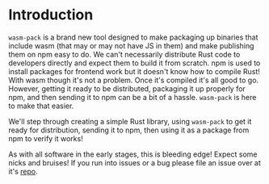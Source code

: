 # Introduction

`wasm-pack` is a brand new tool designed to make packaging up binaries that include wasm (that may
or may not have JS in them) and make publishing them on npm easy to do. We can't necessarily
distribute Rust code to developers directly and expect them
to build it from scratch. npm is used to install packages for frontend work but it doesn't know how
to compile Rust! With wasm though it's not a problem. Once it's compiled it's all good to go.
However, getting it ready to be distributed, packaging it up properly for npm, and then sending it
to npm can be a bit of a hassle. `wasm-pack` is here to make that easier.

We'll step through creating a simple Rust library, using `wasm-pack` to get it ready for
distribution, sending it to npm, then using it as a package from npm to verify it works!

As with all software in the early stages, this is bleeding edge! Expect some nicks and bruises! If
you run into issues or a bug please file an issue over at it's [repo].

[repo]: https://github.com/rustwasm/wasm-pack/issues
